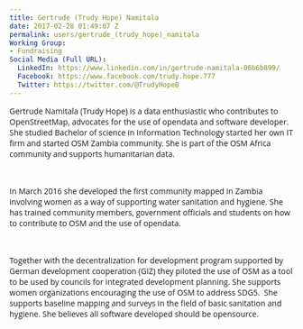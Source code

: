 ```yaml
---
title: Gertrude (Trudy Hope) Namitala
date: 2017-02-28 01:49:07 Z
permalink: users/gertrude_(trudy_hope)_namitala
Working Group:
- Fundraising
Social Media (Full URL):
  LinkedIn: https://www.linkedin.com/in/gertrude-namitala-06b6b899/
  Facebook: https://www.facebook.com/trudy.hope.777
  Twitter: https://twitter.com/@TrudyHopeB
---
```


<p style="font-style: normal; font-variant-ligatures: normal; font-variant-caps: normal; font-weight: normal; font-size: 14px; font-family: 'Open Sans', Arial, sans-serif;">Gertrude&nbsp;<span style="font-family: 'Open Sans', Arial, sans-serif; font-size: 14px; font-style: normal; font-variant-ligatures: normal; font-variant-caps: normal; font-weight: normal;">Namitala (Trudy Hope)</span><span style="font-family: 'Open Sans', Arial, sans-serif; font-size: 14px; font-style: normal; font-variant-ligatures: normal; font-variant-caps: normal; font-weight: normal;">&nbsp;</span>is a data enthusiastic who contributes to OpenStreetMap, advocates for the use of opendata and software developer. She studied Bachelor of science in Information Technology started her own IT firm and started OSM Zambia community. She is part of the OSM Africa community and supports humanitarian data.</p><p style="font-style: normal; font-variant-ligatures: normal; font-variant-caps: normal; font-weight: normal; font-size: 14px; font-family: 'Open Sans', Arial, sans-serif;">&nbsp;</p><p style="font-style: normal; font-variant-ligatures: normal; font-variant-caps: normal; font-weight: normal; font-size: 14px; font-family: 'Open Sans', Arial, sans-serif;">In March 2016 she developed the first community mapped in Zambia involving women as a way of supporting water sanitation and hygiene. She has trained community members, government officials and students on how to contribute to OSM and the use of opendata.</p><p style="font-style: normal; font-variant-ligatures: normal; font-variant-caps: normal; font-weight: normal; font-size: 14px; font-family: 'Open Sans', Arial, sans-serif;">&nbsp;</p><p style="font-style: normal; font-variant-ligatures: normal; font-variant-caps: normal; font-weight: normal; font-size: 14px; font-family: 'Open Sans', Arial, sans-serif;">Together with the decentralization for development program supported by German development cooperation (GIZ) they piloted the use of OSM as a tool to be used by councils for integrated development planning. She supports women organizations encouraging the use of OSM to address SDG5. &nbsp;She supports baseline mapping and surveys in the field of basic sanitation and hygiene. She believes all software developed should be opensource.</p>
